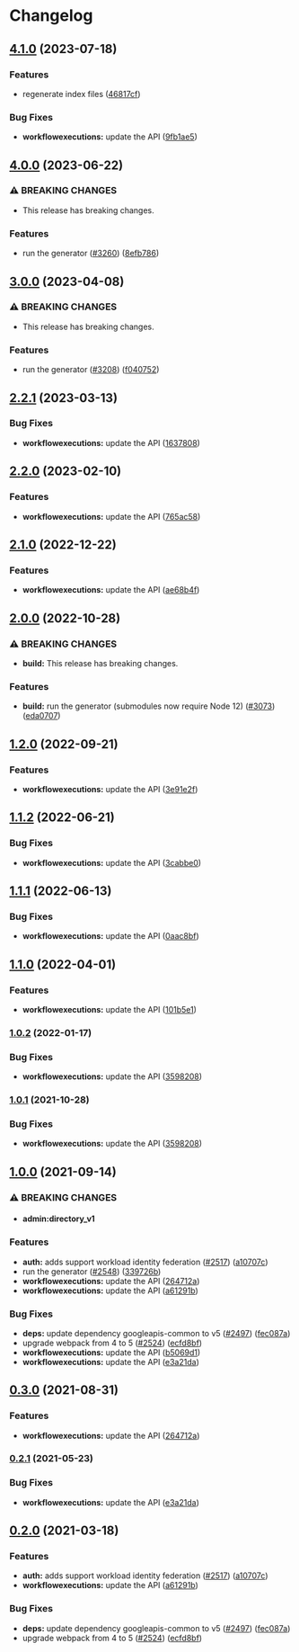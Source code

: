 # Changelog

## [4.1.0](https://github.com/googleapis/google-api-nodejs-client/compare/workflowexecutions-v4.0.0...workflowexecutions-v4.1.0) (2023-07-18)


### Features

* regenerate index files ([46817cf](https://github.com/googleapis/google-api-nodejs-client/commit/46817cfbbdb7030ef55c89dcd5dd54b85d14da5b))


### Bug Fixes

* **workflowexecutions:** update the API ([9fb1ae5](https://github.com/googleapis/google-api-nodejs-client/commit/9fb1ae5fba86270a81d94795ba5d244c2b0fbe76))

## [4.0.0](https://github.com/googleapis/google-api-nodejs-client/compare/workflowexecutions-v3.0.0...workflowexecutions-v4.0.0) (2023-06-22)


### ⚠ BREAKING CHANGES

* This release has breaking changes.

### Features

* run the generator ([#3260](https://github.com/googleapis/google-api-nodejs-client/issues/3260)) ([8efb786](https://github.com/googleapis/google-api-nodejs-client/commit/8efb7861b7da4bc1472a4b654e46f90b29fbff20))

## [3.0.0](https://github.com/googleapis/google-api-nodejs-client/compare/workflowexecutions-v2.2.1...workflowexecutions-v3.0.0) (2023-04-08)


### ⚠ BREAKING CHANGES

* This release has breaking changes.

### Features

* run the generator ([#3208](https://github.com/googleapis/google-api-nodejs-client/issues/3208)) ([f040752](https://github.com/googleapis/google-api-nodejs-client/commit/f0407528c81f2e74ba5e1d35443085d35f5f005d))

## [2.2.1](https://github.com/googleapis/google-api-nodejs-client/compare/workflowexecutions-v2.2.0...workflowexecutions-v2.2.1) (2023-03-13)


### Bug Fixes

* **workflowexecutions:** update the API ([1637808](https://github.com/googleapis/google-api-nodejs-client/commit/1637808d432594baab36819336a93b43c298cb04))

## [2.2.0](https://github.com/googleapis/google-api-nodejs-client/compare/workflowexecutions-v2.1.0...workflowexecutions-v2.2.0) (2023-02-10)


### Features

* **workflowexecutions:** update the API ([765ac58](https://github.com/googleapis/google-api-nodejs-client/commit/765ac5895df40a970ab0e7ec9299c94713e230cc))

## [2.1.0](https://github.com/googleapis/google-api-nodejs-client/compare/workflowexecutions-v2.0.0...workflowexecutions-v2.1.0) (2022-12-22)


### Features

* **workflowexecutions:** update the API ([ae68b4f](https://github.com/googleapis/google-api-nodejs-client/commit/ae68b4f58d2ad6b2c99e362d1c2d3d68b02f99a3))

## [2.0.0](https://github.com/googleapis/google-api-nodejs-client/compare/workflowexecutions-v1.2.0...workflowexecutions-v2.0.0) (2022-10-28)


### ⚠ BREAKING CHANGES

* **build:** This release has breaking changes.

### Features

* **build:** run the generator (submodules now require Node 12) ([#3073](https://github.com/googleapis/google-api-nodejs-client/issues/3073)) ([eda0707](https://github.com/googleapis/google-api-nodejs-client/commit/eda07079dadab46a80b6f9ede618f4f43030169e))

## [1.2.0](https://github.com/googleapis/google-api-nodejs-client/compare/workflowexecutions-v1.1.2...workflowexecutions-v1.2.0) (2022-09-21)


### Features

* **workflowexecutions:** update the API ([3e91e2f](https://github.com/googleapis/google-api-nodejs-client/commit/3e91e2fa2ca7eb720bf6f6fc639124640dca80a8))

## [1.1.2](https://github.com/googleapis/google-api-nodejs-client/compare/workflowexecutions-v1.1.1...workflowexecutions-v1.1.2) (2022-06-21)


### Bug Fixes

* **workflowexecutions:** update the API ([3cabbe0](https://github.com/googleapis/google-api-nodejs-client/commit/3cabbe08484b58a603a3dba0b8e7c73ccd78892b))

## [1.1.1](https://github.com/googleapis/google-api-nodejs-client/compare/workflowexecutions-v1.1.0...workflowexecutions-v1.1.1) (2022-06-13)


### Bug Fixes

* **workflowexecutions:** update the API ([0aac8bf](https://github.com/googleapis/google-api-nodejs-client/commit/0aac8bf9e150331b91a1de205c0c491ae8a591bf))

## [1.1.0](https://github.com/googleapis/google-api-nodejs-client/compare/workflowexecutions-v1.0.2...workflowexecutions-v1.1.0) (2022-04-01)


### Features

* **workflowexecutions:** update the API ([101b5e1](https://github.com/googleapis/google-api-nodejs-client/commit/101b5e140b20bc391975aeb68772da4cc1d59d4a))

### [1.0.2](https://github.com/googleapis/google-api-nodejs-client/compare/workflowexecutions-v1.0.1...workflowexecutions-v1.0.2) (2022-01-17)


### Bug Fixes

* **workflowexecutions:** update the API ([3598208](https://github.com/googleapis/google-api-nodejs-client/commit/3598208dcc0710268f35197a1e9f2b230a2cc2c1))

### [1.0.1](https://www.github.com/googleapis/google-api-nodejs-client/compare/workflowexecutions-v1.0.0...workflowexecutions-v1.0.1) (2021-10-28)


### Bug Fixes

* **workflowexecutions:** update the API ([3598208](https://www.github.com/googleapis/google-api-nodejs-client/commit/3598208dcc0710268f35197a1e9f2b230a2cc2c1))

## [1.0.0](https://www.github.com/googleapis/google-api-nodejs-client/compare/workflowexecutions-v0.3.0...workflowexecutions-v1.0.0) (2021-09-14)


### ⚠ BREAKING CHANGES

* #### admin:directory_v1

### Features

* **auth:** adds support workload identity federation ([#2517](https://www.github.com/googleapis/google-api-nodejs-client/issues/2517)) ([a10707c](https://www.github.com/googleapis/google-api-nodejs-client/commit/a10707c477759e7c9ef6360a2fe800856fb600c1))
* run the generator ([#2548](https://www.github.com/googleapis/google-api-nodejs-client/issues/2548)) ([339726b](https://www.github.com/googleapis/google-api-nodejs-client/commit/339726b5310e7ea5437e15642cb899c215127f8f))
* **workflowexecutions:** update the API ([264712a](https://www.github.com/googleapis/google-api-nodejs-client/commit/264712ab729a9b4e82c79edc46b6354ace7e0467))
* **workflowexecutions:** update the API ([a61291b](https://www.github.com/googleapis/google-api-nodejs-client/commit/a61291b9ce8f4da935f299dc45eb51321c010c9a))


### Bug Fixes

* **deps:** update dependency googleapis-common to v5 ([#2497](https://www.github.com/googleapis/google-api-nodejs-client/issues/2497)) ([fec087a](https://www.github.com/googleapis/google-api-nodejs-client/commit/fec087abcf3d994dd41c3ffa0a0c12b1f9f09dae))
* upgrade webpack from 4 to 5  ([#2524](https://www.github.com/googleapis/google-api-nodejs-client/issues/2524)) ([ecfd8bf](https://www.github.com/googleapis/google-api-nodejs-client/commit/ecfd8bfcd06e1beabff7ec9a8c4000222379eb8d))
* **workflowexecutions:** update the API ([b5069d1](https://www.github.com/googleapis/google-api-nodejs-client/commit/b5069d1cfaf54bd41e0c8ec3fa35046ab15b4b7d))
* **workflowexecutions:** update the API ([e3a21da](https://www.github.com/googleapis/google-api-nodejs-client/commit/e3a21da7bfd67975915fea22309f36bdd044af18))

## [0.3.0](https://www.github.com/googleapis/google-api-nodejs-client/compare/workflowexecutions-v0.2.1...workflowexecutions-v0.3.0) (2021-08-31)


### Features

* **workflowexecutions:** update the API ([264712a](https://www.github.com/googleapis/google-api-nodejs-client/commit/264712ab729a9b4e82c79edc46b6354ace7e0467))

### [0.2.1](https://www.github.com/googleapis/google-api-nodejs-client/compare/workflowexecutions-v0.2.0...workflowexecutions-v0.2.1) (2021-05-23)


### Bug Fixes

* **workflowexecutions:** update the API ([e3a21da](https://www.github.com/googleapis/google-api-nodejs-client/commit/e3a21da7bfd67975915fea22309f36bdd044af18))

## [0.2.0](https://www.github.com/googleapis/google-api-nodejs-client/compare/workflowexecutions-v0.1.0...workflowexecutions-v0.2.0) (2021-03-18)


### Features

* **auth:** adds support workload identity federation ([#2517](https://www.github.com/googleapis/google-api-nodejs-client/issues/2517)) ([a10707c](https://www.github.com/googleapis/google-api-nodejs-client/commit/a10707c477759e7c9ef6360a2fe800856fb600c1))
* **workflowexecutions:** update the API ([a61291b](https://www.github.com/googleapis/google-api-nodejs-client/commit/a61291b9ce8f4da935f299dc45eb51321c010c9a))


### Bug Fixes

* **deps:** update dependency googleapis-common to v5 ([#2497](https://www.github.com/googleapis/google-api-nodejs-client/issues/2497)) ([fec087a](https://www.github.com/googleapis/google-api-nodejs-client/commit/fec087abcf3d994dd41c3ffa0a0c12b1f9f09dae))
* upgrade webpack from 4 to 5  ([#2524](https://www.github.com/googleapis/google-api-nodejs-client/issues/2524)) ([ecfd8bf](https://www.github.com/googleapis/google-api-nodejs-client/commit/ecfd8bfcd06e1beabff7ec9a8c4000222379eb8d))
